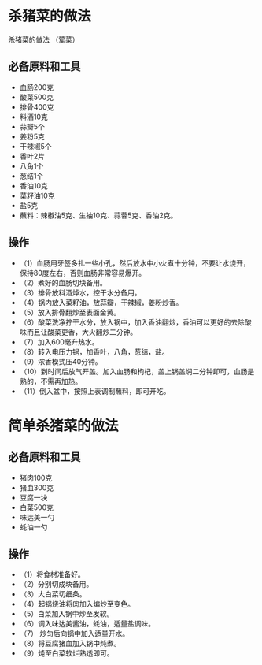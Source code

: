 # 杀猪菜的做法

杀猪菜的做法 （荤菜）

## 必备原料和工具

- 血肠200克
- 酸菜500克
- 排骨400克
- 料酒10克
- 蒜瓣5个
- 姜粉5克
- 干辣椒5个
- 香叶2片
- 八角1个
- 葱结1个
- 香油10克
- 菜籽油10克
- 盐5克
- 蘸料：辣椒油5克、生抽10克、蒜蓉5克、香油2克。

## 操作

- （1）血肠用牙签多扎一些小孔，然后放水中小火煮十分钟，不要让水烧开，保持80度左右，否则血肠非常容易爆开。
- （2）煮好的血肠切块备用。
- （3）排骨放料酒焯水，控干水分备用。
- （4）锅内放入菜籽油，放蒜瓣，干辣椒，姜粉炒香。
- （5）放入排骨翻炒至表面金黄。
- （6）酸菜洗净拧干水分，放入锅中，加入香油翻炒，香油可以更好的去除酸味而且让酸菜更香，大火翻炒二分钟。
- （7）加入600毫升热水。
- （8）转入电压力锅，加香叶，八角，葱结，盐。
- （9）浓香模式压40分钟。
- （10）到时间后放气开盖。加入血肠和枸杞，盖上锅盖焖二分钟即可，血肠是熟的，不需再加热。
- （11）倒入盆中，按照上表调制蘸料，即可开吃。

# 简单杀猪菜的做法

## 必备原料和工具

- 猪肉100克
- 猪血300克
- 豆腐一块
- 白菜500克
- 味达美一勺
- 蚝油一勺

## 操作
- （1）将食材准备好。
- （2）分别切成块备用。
- （3）大白菜切细条。
- （4）起锅烧油将肉加入煸炒至变色。
- （5）白菜加入锅中炒至发软。
- （6）调入味达美酱油，蚝油，适量盐调味。
- （7） 炒匀后向锅中加入适量开水。
- （8）将豆腐猪血加入锅中炖煮。
- （9）炖至白菜软烂熟透即可。
